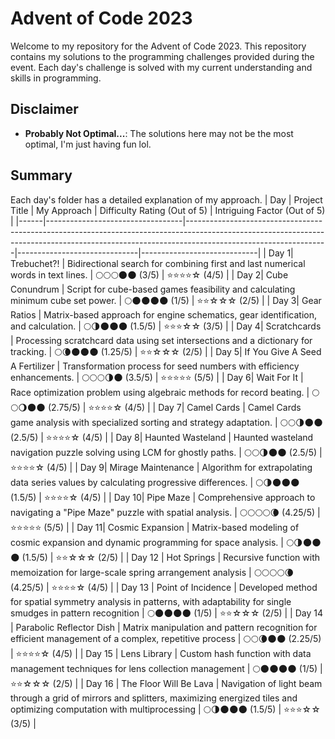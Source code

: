 
# Advent of Code 2023
Welcome to my repository for the Advent of Code 2023. This repository contains my solutions to the programming challenges provided during the event. Each day's challenge is solved with my current understanding and skills in programming.

## Disclaimer
-  **Probably Not Optimal...**: The solutions here may not be the most optimal, I'm just having fun lol.

## Summary
Each day's folder has a detailed explanation of my approach.
| Day | Project Title | My Approach | Difficulty Rating (Out of 5) | Intriguing Factor (Out of 5) |
|------|----------------------------------|-----------------------------------------------------------------------------------------------------------------------------------------------------------------------------------------------|------------------------------|-----------------------------|
| Day 1| Trebuchet?! | Bidirectional search for combining first and last numerical words in text lines. | 🌕🌕🌕🌑🌑 (3/5) | ⭐️⭐️⭐️⭐️☆ (4/5) |
| Day 2| Cube Conundrum | Script for cube-based games feasibility and calculating minimum cube set power. | 🌕🌑🌑🌑🌑 (1/5) | ⭐️⭐️☆☆☆ (2/5) |
| Day 3| Gear Ratios | Matrix-based approach for engine schematics, gear identification, and calculation. | 🌕🌗🌑🌑🌑 (1.5/5) | ⭐️⭐️⭐️☆☆ (3/5) |
| Day 4| Scratchcards | Processing scratchcard data using set intersections and a dictionary for tracking. | 🌕🌘🌑🌑🌑 (1.25/5) | ⭐️⭐️☆☆☆ (2/5) |
| Day 5| If You Give A Seed A Fertilizer | Transformation process for seed numbers with efficiency enhancements. | 🌕🌕🌕🌗🌑 (3.5/5) | ⭐️⭐️⭐️⭐️⭐️ (5/5) |
| Day 6| Wait For It | Race optimization problem using algebraic methods for record beating. | 🌕🌕🌖🌑🌑 (2.75/5) | ⭐️⭐️⭐️⭐️☆ (4/5) |
| Day 7| Camel Cards | Camel Cards game analysis with specialized sorting and strategy adaptation. | 🌕🌕🌗🌑🌑 (2.5/5) | ⭐️⭐️⭐️⭐️☆ (4/5) |
| Day 8| Haunted Wasteland | Haunted wasteland navigation puzzle solving using LCM for ghostly paths. | 🌕🌕🌗🌑🌑 (2.5/5) | ⭐️⭐️⭐️⭐️☆ (4/5) |
| Day 9| Mirage Maintenance | Algorithm for extrapolating data series values by calculating progressive differences. | 🌕🌗🌑🌑🌑 (1.5/5) | ⭐️⭐️⭐️⭐️☆ (4/5) |
| Day 10| Pipe Maze | Comprehensive approach to navigating a "Pipe Maze" puzzle with spatial analysis. | 🌕🌕🌕🌕🌘 (4.25/5) | ⭐️⭐️⭐️⭐️⭐️ (5/5) |
| Day 11| Cosmic Expansion | Matrix-based modeling of cosmic expansion and dynamic programming for space analysis. | 🌕🌗🌑🌑🌑 (1.5/5) | ⭐️⭐️☆☆☆ (2/5) |
| Day 12 | Hot Springs | Recursive function with memoization for large-scale spring arrangement analysis | 🌕🌕🌕🌕🌘 (4.25/5) | ⭐️⭐️⭐️⭐️☆ (4/5) |
| Day 13 | Point of Incidence | Developed method for spatial symmetry analysis in patterns, with adaptability for single smudges in pattern recognition | 🌕🌑🌑🌑🌑 (1/5) | ⭐️⭐️☆☆☆ (2/5) |
| Day 14 | Parabolic Reflector Dish | Matrix manipulation and pattern recognition for efficient management of a complex, repetitive process | 🌕🌕🌘🌑🌑 (2.25/5) | ⭐️⭐️⭐️⭐️☆ (4/5) |
| Day 15 | Lens Library | Custom hash function with data management techniques for lens collection management | 🌕🌑🌑🌑🌑 (1/5) | ⭐️⭐️☆☆☆ (2/5) |
| Day 16 | The Floor Will Be Lava | Navigation of light beam through a grid of mirrors and splitters, maximizing energized tiles and optimizing computation with multiprocessing | 🌕🌗🌑🌑🌑 (1.5/5) | ⭐️⭐️⭐️☆☆ (3/5) |
